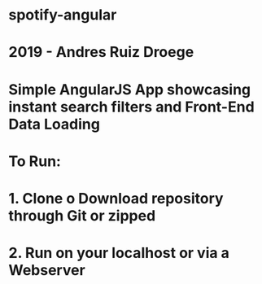 # spotify-angular
# 2019 - Andres Ruiz Droege
# Simple AngularJS App showcasing instant search filters and Front-End Data Loading

# To Run:

# 1.  Clone o Download repository through Git or zipped

# 2. Run on your localhost or via a Webserver


